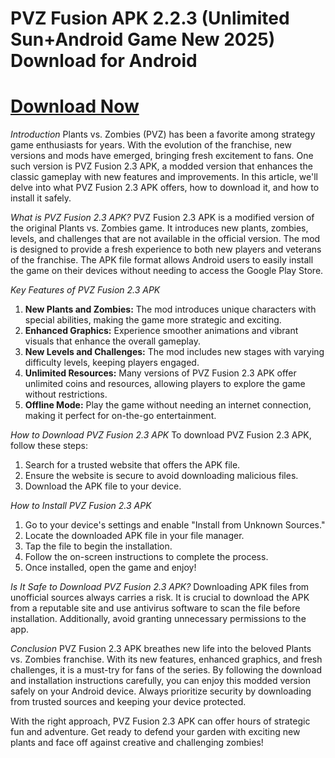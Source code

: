 # PVZ Fusion APK 2.2.3 (Unlimited Sun+Android Game New 2025) Download for Android
# [Download Now](https://modcombo.com/pvz-fusion.html)

*Introduction*
Plants vs. Zombies (PVZ) has been a favorite among strategy game enthusiasts for years. With the evolution of the franchise, new versions and mods have emerged, bringing fresh excitement to fans. One such version is PVZ Fusion 2.3 APK, a modded version that enhances the classic gameplay with new features and improvements. In this article, we'll delve into what PVZ Fusion 2.3 APK offers, how to download it, and how to install it safely.

*What is PVZ Fusion 2.3 APK?*
PVZ Fusion 2.3 APK is a modified version of the original Plants vs. Zombies game. It introduces new plants, zombies, levels, and challenges that are not available in the official version. The mod is designed to provide a fresh experience to both new players and veterans of the franchise. The APK file format allows Android users to easily install the game on their devices without needing to access the Google Play Store.

*Key Features of PVZ Fusion 2.3 APK*
1. **New Plants and Zombies:** The mod introduces unique characters with special abilities, making the game more strategic and exciting.
2. **Enhanced Graphics:** Experience smoother animations and vibrant visuals that enhance the overall gameplay.
3. **New Levels and Challenges:** The mod includes new stages with varying difficulty levels, keeping players engaged.
4. **Unlimited Resources:** Many versions of PVZ Fusion 2.3 APK offer unlimited coins and resources, allowing players to explore the game without restrictions.
5. **Offline Mode:** Play the game without needing an internet connection, making it perfect for on-the-go entertainment.

*How to Download PVZ Fusion 2.3 APK*
To download PVZ Fusion 2.3 APK, follow these steps:
1. Search for a trusted website that offers the APK file.
2. Ensure the website is secure to avoid downloading malicious files.
3. Download the APK file to your device.

*How to Install PVZ Fusion 2.3 APK*
1. Go to your device's settings and enable "Install from Unknown Sources."
2. Locate the downloaded APK file in your file manager.
3. Tap the file to begin the installation.
4. Follow the on-screen instructions to complete the process.
5. Once installed, open the game and enjoy!

*Is It Safe to Download PVZ Fusion 2.3 APK?*
Downloading APK files from unofficial sources always carries a risk. It is crucial to download the APK from a reputable site and use antivirus software to scan the file before installation. Additionally, avoid granting unnecessary permissions to the app.

*Conclusion*
PVZ Fusion 2.3 APK breathes new life into the beloved Plants vs. Zombies franchise. With its new features, enhanced graphics, and fresh challenges, it is a must-try for fans of the series. By following the download and installation instructions carefully, you can enjoy this modded version safely on your Android device. Always prioritize security by downloading from trusted sources and keeping your device protected.

With the right approach, PVZ Fusion 2.3 APK can offer hours of strategic fun and adventure. Get ready to defend your garden with exciting new plants and face off against creative and challenging zombies!

